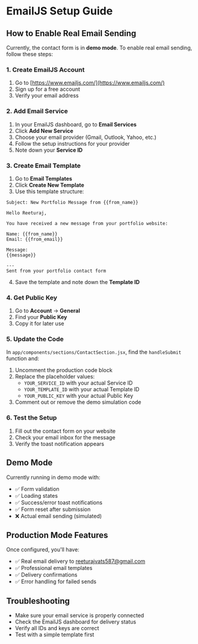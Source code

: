 # EmailJS Setup Guide

## How to Enable Real Email Sending

Currently, the contact form is in **demo mode**. To enable real email sending, follow these steps:

### 1. Create EmailJS Account
1. Go to [https://www.emailjs.com/](https://www.emailjs.com/)
2. Sign up for a free account
3. Verify your email address

### 2. Add Email Service
1. In your EmailJS dashboard, go to **Email Services**
2. Click **Add New Service**
3. Choose your email provider (Gmail, Outlook, Yahoo, etc.)
4. Follow the setup instructions for your provider
5. Note down your **Service ID**

### 3. Create Email Template
1. Go to **Email Templates**
2. Click **Create New Template**
3. Use this template structure:

```
Subject: New Portfolio Message from {{from_name}}

Hello Reeturaj,

You have received a new message from your portfolio website:

Name: {{from_name}}
Email: {{from_email}}

Message:
{{message}}

---
Sent from your portfolio contact form
```

4. Save the template and note down the **Template ID**

### 4. Get Public Key
1. Go to **Account** → **General**
2. Find your **Public Key**
3. Copy it for later use

### 5. Update the Code
In `app/components/sections/ContactSection.jsx`, find the `handleSubmit` function and:

1. Uncomment the production code block
2. Replace the placeholder values:
   - `YOUR_SERVICE_ID` with your actual Service ID
   - `YOUR_TEMPLATE_ID` with your actual Template ID  
   - `YOUR_PUBLIC_KEY` with your actual Public Key
3. Comment out or remove the demo simulation code

### 6. Test the Setup
1. Fill out the contact form on your website
2. Check your email inbox for the message
3. Verify the toast notification appears

## Demo Mode
Currently running in demo mode with:
- ✅ Form validation
- ✅ Loading states
- ✅ Success/error toast notifications
- ✅ Form reset after submission
- ❌ Actual email sending (simulated)

## Production Mode Features
Once configured, you'll have:
- ✅ Real email delivery to reeturajvats587@gmail.com
- ✅ Professional email templates
- ✅ Delivery confirmations
- ✅ Error handling for failed sends

## Troubleshooting
- Make sure your email service is properly connected
- Check the EmailJS dashboard for delivery status
- Verify all IDs and keys are correct
- Test with a simple template first